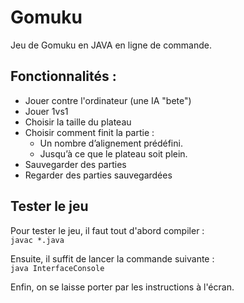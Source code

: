 # Gomuku
Jeu de Gomuku en JAVA en ligne de commande.

## Fonctionnalités : 
- Jouer contre l'ordinateur (une IA "bete")
- Jouer 1vs1
- Choisir la taille du plateau
- Choisir comment finit la partie :
  - Un nombre d’alignement prédéfini.
  - Jusqu’à ce que le plateau soit plein.
- Sauvegarder des parties
- Regarder des parties sauvegardées


## Tester le jeu
Pour tester le jeu, il faut tout d'abord compiler :  
`
javac *.java
`


Ensuite, il suffit de lancer la commande suivante :  
`
java InterfaceConsole
`

Enfin, on se laisse porter par les instructions à l'écran.
